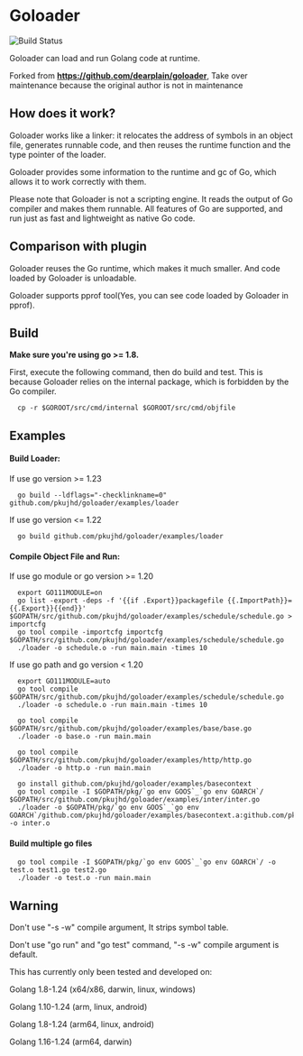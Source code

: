 
# Goloader

![Build Status](https://github.com/pkujhd/goloader/workflows/goloader%20Testing/badge.svg)

Goloader can load and run Golang code at runtime.

Forked from **https://github.com/dearplain/goloader**, Take over maintenance because the original author is not in maintenance

## How does it work?

Goloader works like a linker: it relocates the address of symbols in an object file, generates runnable code, and then reuses the runtime function and the type pointer of the loader.

Goloader provides some information to the runtime and gc of Go, which allows it to work correctly with them.

Please note that Goloader is not a scripting engine. It reads the output of Go compiler and makes them runnable. All features of Go are supported, and run just as fast and lightweight as native Go code.

## Comparison with plugin

Goloader reuses the Go runtime, which makes it much smaller. And code loaded by Goloader is unloadable.

Goloader supports pprof tool(Yes, you can see code loaded by Goloader in pprof). 

## Build

**Make sure you're using go >= 1.8.**

First, execute the following command, then do build and test. This is because Goloader relies on the internal package, which is forbidden by the Go compiler.
```
  cp -r $GOROOT/src/cmd/internal $GOROOT/src/cmd/objfile
```

## Examples

#### Build Loader:

If use go version >= 1.23
```
  go build --ldflags="-checklinkname=0" github.com/pkujhd/goloader/examples/loader
```
If use go version <= 1.22
```
  go build github.com/pkujhd/goloader/examples/loader
```


#### Compile Object File and Run:

If use go module or go version >= 1.20
```
  export GO111MODULE=on
  go list -export -deps -f '{{if .Export}}packagefile {{.ImportPath}}={{.Export}}{{end}}' $GOPATH/src/github.com/pkujhd/goloader/examples/schedule/schedule.go > importcfg
  go tool compile -importcfg importcfg $GOPATH/src/github.com/pkujhd/goloader/examples/schedule/schedule.go
  ./loader -o schedule.o -run main.main -times 10
```
If use go path and go version < 1.20
```
  export GO111MODULE=auto
  go tool compile $GOPATH/src/github.com/pkujhd/goloader/examples/schedule/schedule.go
  ./loader -o schedule.o -run main.main -times 10
  
  go tool compile $GOPATH/src/github.com/pkujhd/goloader/examples/base/base.go
  ./loader -o base.o -run main.main
  
  go tool compile $GOPATH/src/github.com/pkujhd/goloader/examples/http/http.go
  ./loader -o http.o -run main.main
  
  go install github.com/pkujhd/goloader/examples/basecontext
  go tool compile -I $GOPATH/pkg/`go env GOOS`_`go env GOARCH`/ $GOPATH/src/github.com/pkujhd/goloader/examples/inter/inter.go
  ./loader -o $GOPATH/pkg/`go env GOOS`_`go env GOARCH`/github.com/pkujhd/goloader/examples/basecontext.a:github.com/pkujhd/goloader/examples/basecontext -o inter.o
```


#### Build multiple go files
```
  go tool compile -I $GOPATH/pkg/`go env GOOS`_`go env GOARCH`/ -o test.o test1.go test2.go
  ./loader -o test.o -run main.main
```

## Warning

Don't use "-s -w" compile argument, It strips symbol table.

Don't use "go run" and "go test" command, "-s -w" compile argument is default.

This has currently only been tested and developed on:

Golang 1.8-1.24 (x64/x86, darwin, linux, windows)

Golang 1.10-1.24 (arm, linux, android)

Golang 1.8-1.24 (arm64, linux, android)

Golang 1.16-1.24 (arm64, darwin)
